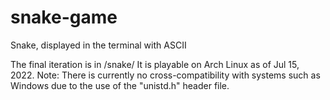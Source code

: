 # snake-game
Snake, displayed in the terminal with ASCII

The final iteration is in /snake/
It is playable on Arch Linux as of Jul 15, 2022.
Note: There is currently no cross-compatibility with systems such as Windows due to the use of the "unistd.h" header file.
